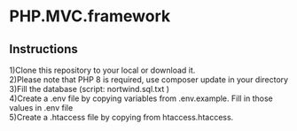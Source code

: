 # PHP.MVC.framework
<h2>Instructions</h2>
1)Clone this repository to your local or download it. <br>
2)Please note that PHP 8 is required, use composer update in your directory <br>
3)Fill the database (script: nortwind.sql.txt )<br>
4)Create a .env file by copying variables from .env.example. Fill in those values in .env file<br>
5)Create a .htaccess file by copying from htaccess.htaccess.<br>
